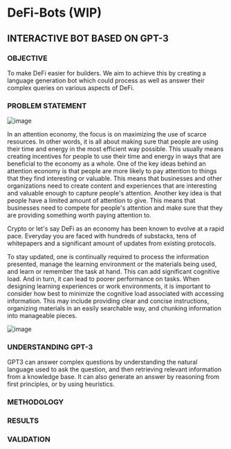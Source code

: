 # DeFi-Bots (WIP)

## INTERACTIVE BOT BASED ON GPT-3

### OBJECTIVE

To make DeFi easier for builders. We aim to achieve this by creating a language generation bot which could process as well as answer their complex queries on various aspects of DeFi.

### PROBLEM STATEMENT

![image](https://user-images.githubusercontent.com/101138966/171532466-076b3491-4d92-4b74-9158-06587902a19b.png)

In an attention economy, the focus is on maximizing the use of scarce resources. In other words, it is all about making sure that people are using their time and energy in the most efficient way possible. This usually means creating incentives for people to use their time and energy in ways that are beneficial to the economy as a whole. One of the key ideas behind an attention economy is that people are more likely to pay attention to things that they find interesting or valuable. This means that businesses and other organizations need to create content and experiences that are interesting and valuable enough to capture people's attention. Another key idea is that people have a limited amount of attention to give. This means that businesses need to compete for people's attention and make sure that they are providing something worth paying attention to.

Crypto or let's say DeFi as an economy has been known to evolve at a rapid pace. Everyday you are faced with hundreds of substacks, tens of whitepapers and a significant amount of updates from existing protocols.

To stay updated, one is continually required to process the information presented, manage the learning environment or the materials being used, and learn or remember the task at hand. This can add significant cognitive load. And in turn, it can lead to poorer performance on tasks. When designing learning experiences or work environments, it is important to consider how best to minimize the cognitive load associated with accessing information. This may include providing clear and concise instructions, organizing materials in an easily searchable way, and chunking information into manageable pieces.

![image](https://user-images.githubusercontent.com/101138966/171533234-ce4a6482-3eb7-4ac6-a3ad-1e2c10b9f449.png)


### UNDERSTANDING GPT-3

GPT3 can answer complex questions by understanding the natural language used to ask the question, and then retrieving relevant information from a knowledge base. It can also generate an answer by reasoning from first principles, or by using heuristics.

### METHODOLOGY

### RESULTS

### VALIDATION
